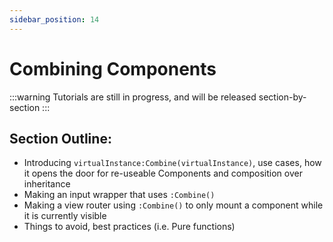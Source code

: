 ```yaml
---
sidebar_position: 14
---
```


# Combining Components

:::warning
Tutorials are still in progress, and will be released section-by-section
:::

## Section Outline:
- Introducing `virtualInstance:Combine(virtualInstance)`, use cases, how it
opens the door for re-useable Components and composition over inheritance
- Making an input wrapper that uses `:Combine()`
- Making a view router using `:Combine()` to only mount a component while it
is currently visible
- Things to avoid, best practices (i.e. Pure functions)